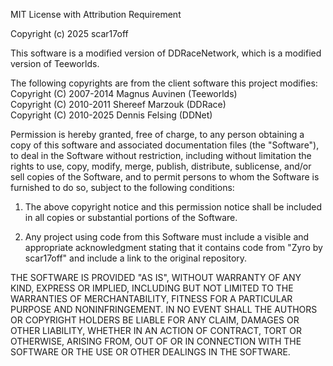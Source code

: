 MIT License with Attribution Requirement

Copyright (c) 2025 scar17off

This software is a modified version of DDRaceNetwork, which is a modified version of Teeworlds.

The following copyrights are from the client software this project modifies:  
Copyright (C) 2007-2014 Magnus Auvinen (Teeworlds)  
Copyright (C) 2010-2011 Shereef Marzouk (DDRace)  
Copyright (C) 2010-2025 Dennis Felsing (DDNet)

Permission is hereby granted, free of charge, to any person obtaining a copy of this software and associated documentation files (the "Software"), to deal in the Software without restriction, including without limitation the rights to use, copy, modify, merge, publish, distribute, sublicense, and/or sell copies of the Software, and to permit persons to whom the Software is furnished to do so, subject to the following conditions:

1. The above copyright notice and this permission notice shall be included in all copies or substantial portions of the Software.

2. Any project using code from this Software must include a visible and appropriate acknowledgment stating that it contains code from "Zyro by scar17off" and include a link to the original repository.

THE SOFTWARE IS PROVIDED "AS IS", WITHOUT WARRANTY OF ANY KIND, EXPRESS OR IMPLIED, INCLUDING BUT NOT LIMITED TO THE WARRANTIES OF MERCHANTABILITY, FITNESS FOR A PARTICULAR PURPOSE AND NONINFRINGEMENT. IN NO EVENT SHALL THE AUTHORS OR COPYRIGHT HOLDERS BE LIABLE FOR ANY CLAIM, DAMAGES OR OTHER LIABILITY, WHETHER IN AN ACTION OF CONTRACT, TORT OR OTHERWISE, ARISING FROM, OUT OF OR IN CONNECTION WITH THE SOFTWARE OR THE USE OR OTHER DEALINGS IN THE SOFTWARE.
